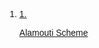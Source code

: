 <!DOCTYPE html>
<html lang="en">
<head>
  <meta charset="UTF-8">
  <meta name="viewport" content="width=device-width, initial-scale=1.0">
  <link href="https://cdn.jsdelivr.net/npm/tailwindcss@2.2.19/dist/tailwind.min.css" rel="stylesheet">
</head>
<body>
    <div class=" px-6 pb-6 flex-1">
    <div
        class="w-full text-[#007bff] font-normal text-[19.2px]"
        style="font-family: Raleway, sans-serif"
    >
        <ol class="mb-4 pl-4">
        <li>
            <a href="./theory/alamouti_scheme.html">
            <div class="flex">
                <span class="text-black mr-4">1.</span>
                <p class="hover:text-[#3e6389] hover:underline">
                Alamouti Scheme
                </p>
            </div>
            </a>
        </li>
        </ol>
    </div>
    </div>
</body>
</html>
